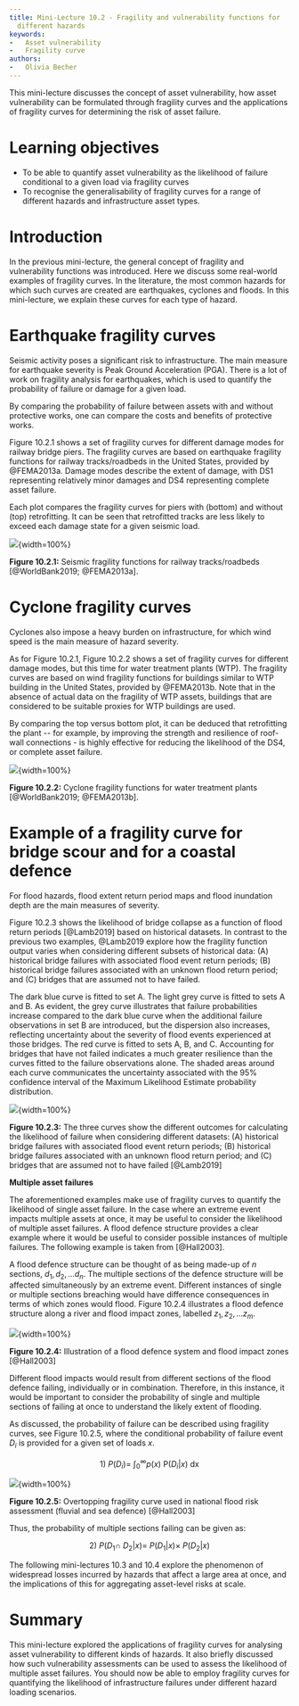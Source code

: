 ```yaml
---
title: Mini-Lecture 10.2 - Fragility and vulnerability functions for
  different hazards
keywords:
-   Asset vulnerability
-   Fragility curve
authors:
-   Olivia Becher
---
```


This mini-lecture discusses the concept of asset vulnerability, how
asset vulnerability can be formulated through fragility curves and the
applications of fragility curves for determining the risk of asset
failure.

# Learning objectives

-   To be able to quantify asset vulnerability as the likelihood of
    failure conditional to a given load via fragility curves
-   To recognise the generalisability of fragility curves for a range of
    different hazards and infrastructure asset types.



# Introduction

In the previous mini-lecture, the general concept of fragility and
vulnerability functions was introduced. Here we discuss some real-world
examples of fragility curves. In the literature, the most common hazards
for which such curves are created are earthquakes, cyclones and floods.
In this mini-lecture, we explain these curves for each type of hazard.

# Earthquake fragility curves

Seismic activity poses a significant risk to infrastructure. The main
measure for earthquake severity is Peak Ground Acceleration (PGA). There
is a lot of work on fragility analysis for earthquakes, which is used to
quantify the probability of failure or damage for a given load.

By comparing the probability of failure between assets with and without
protective works, one can compare the costs and benefits of protective
works.

Figure 10.2.1 shows a set of fragility curves for different damage modes
for railway bridge piers. The fragility curves are based on earthquake
fragility functions for railway tracks/roadbeds in the United States,
provided by @FEMA2013a. Damage modes describe the extent of damage,
with DS1 representing relatively minor damages and DS4 representing
complete asset failure.

Each plot compares the fragility curves for piers with (bottom) and
without (top) retrofitting. It can be seen that retrofitted tracks are
less likely to exceed each damage state for a given seismic load.

![](assets/Figure_10.2.1.png){width=100%}

**Figure 10.2.1:** Seismic fragility functions for railway
tracks/roadbeds [@WorldBank2019; @FEMA2013a].

# Cyclone fragility curves

Cyclones also impose a heavy burden on infrastructure, for which wind
speed is the main measure of hazard severity.

As for Figure 10.2.1, Figure 10.2.2 shows a set of fragility curves for
different damage modes, but this time for water treatment plants (WTP).
The fragility curves are based on wind fragility functions for buildings
similar to WTP building in the United States, provided by @FEMA2013b.
Note that in the absence of actual data on the fragility of WTP assets,
buildings that are considered to be suitable proxies for WTP buildings
are used.

By comparing the top versus bottom plot, it can be deduced that
retrofitting the plant -- for example, by improving the strength and
resilience of roof-wall connections - is highly effective for reducing
the likelihood of the DS4, or complete asset failure.

![](assets/Figure_10.2.2.png){width=100%}

**Figure 10.2.2:** Cyclone fragility functions for water treatment
plants [@WorldBank2019; @FEMA2013b].

# Example of a fragility curve for bridge scour and for a coastal defence

For flood hazards, flood extent return period maps and flood inundation
depth are the main measures of severity.

Figure 10.2.3 shows the likelihood of bridge collapse as a function of
flood return periods [@Lamb2019] based on historical datasets. In
contrast to the previous two examples, @Lamb2019 explore how the
fragility function output varies when considering different subsets of
historical data: (A) historical bridge failures with associated flood
event return periods; (B) historical bridge failures associated with an
unknown flood return period; and (C) bridges that are assumed not to
have failed.

The dark blue curve is fitted to set A. The light grey curve is fitted
to sets A and B. As evident, the grey curve illustrates that failure
probabilities increase compared to the dark blue curve when the
additional failure observations in set B are introduced, but the
dispersion also increases, reflecting uncertainty about the severity of
flood events experienced at those bridges. The red curve is fitted to
sets A, B, and C. Accounting for bridges that have not failed indicates
a much greater resilience than the curves fitted to the failure
observations alone. The shaded areas around each curve communicates the
uncertainty associated with the 95% confidence interval of the Maximum
Likelihood Estimate probability distribution.

![](assets/Figure_10.2.3.jpg){width=100%}

**Figure 10.2.3:** The three curves show the different outcomes for
calculating the likelihood of failure when considering different
datasets: (A) historical bridge failures with associated flood event
return periods; (B) historical bridge failures associated with an
unknown flood return period; and (C) bridges that are assumed not to
have failed [@Lamb2019]

**Multiple asset failures**

The aforementioned examples make use of fragility curves to quantify the
likelihood of single asset failure. In the case where an extreme event
impacts multiple assets at once, it may be useful to consider the
likelihood of multiple asset failures. A flood defence structure
provides a clear example where it would be useful to consider possible
instances of multiple failures. The following example is taken from
[@Hall2003].

A flood defence structure can be thought of as being made-up of $n$
sections, $d_{1},d_{2},\ldots d_{n}$. The multiple sections of the
defence structure will be affected simultaneously by an extreme event.
Different instances of single or multiple sections breaching would have
difference consequences in terms of which zones would flood. Figure
10.2.4 illustrates a flood defence structure along a river and flood
impact zones, labelled $z_{1},z_{2},\ldots z_{m}$.

![](assets/Figure_10.2.4.png){width=100%}

**Figure 10.2.4:** Illustration of a flood defence system and flood
impact zones [@Hall2003]

Different flood impacts would result from different sections of the
flood defence failing, individually or in combination. Therefore, in
this instance, it would be important to consider the probability of
single and multiple sections of failing at once to understand the likely
extent of flooding.

As discussed, the probability of failure can be described using
fragility curves, see Figure 10.2.5, where the conditional probability
of failure event $D_{i}$ is provided for a given set of loads $x$.

$$1)\ P\left( D_{i} \right) = \ \int_{0}^{\infty}{p\left( x \right)\text{\ P}\left( D_{i} \middle| x \right)\text{\ dx}}$$

![](assets/Figure_10.2.5.png){width=100%}

**Figure 10.2.5:** Overtopping fragility curve used in national flood
risk assessment (fluvial and sea defence) [@Hall2003]

Thus, the probability of multiple sections failing can be given as:

$$2)\ P\left( D_{1} \cap \ D_{2}|x \right) = \ P\left( D_{1} \middle| x \right) \times \ P\left( D_{2} \middle| x \right)$$

The following mini-lectures 10.3 and 10.4 explore the phenomenon of
widespread losses incurred by hazards that affect a large area at once,
and the implications of this for aggregating asset-level risks at scale.

# Summary

This mini-lecture explored the applications of fragility curves for
analysing asset vulnerability to different kinds of hazards. It also
briefly discussed how such vulnerability assessments can be used to
assess the likelihood of multiple asset failures. You should now be able
to employ fragility curves for quantifying the likelihood of
infrastructure failures under different hazard loading scenarios.
